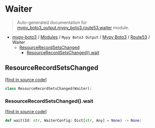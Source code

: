 # Waiter

> Auto-generated documentation for [mypy_boto3_output.mypy_boto3.route53.waiter](https://github.com/vemel/mypy_boto3/blob/master/mypy_boto3_output/mypy_boto3/route53/waiter.py) module.

- [mypy-boto3](../../../README.md#mypy_boto3) / [Modules](../../../MODULES.md#mypy-boto3-modules) / `Mypy Boto3 Output` / [Mypy Boto3](../index.md#mypy-boto3) / [Route53](index.md#route53) / Waiter
    - [ResourceRecordSetsChanged](#resourcerecordsetschanged)
        - [ResourceRecordSetsChanged().wait](#resourcerecordsetschangedwait)

## ResourceRecordSetsChanged

[[find in source code]](https://github.com/vemel/mypy_boto3/blob/master/mypy_boto3_output/mypy_boto3/route53/waiter.py#L9)

```python
class ResourceRecordSetsChanged(Waiter):
```

### ResourceRecordSetsChanged().wait

[[find in source code]](https://github.com/vemel/mypy_boto3/blob/master/mypy_boto3_output/mypy_boto3/route53/waiter.py#L12)

```python
def wait(Id: str, WaiterConfig: Dict[str, Any] = None) -> None:
```

